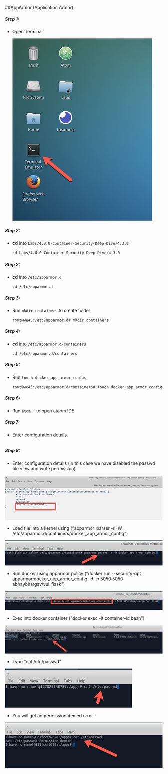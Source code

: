 ##AppArmor (Application Armor)

##### Step 1:
* Open Terminal

	![](img/Open-Terminal.png)

##### Step 2:
*  **cd** into  `Labs/4.0.0-Container-Security-Deep-Dive/4.3.0`

    ```commandline
    cd Labs/4.0.0-Container-Security-Deep-Dive/4.3.0
    ```

##### Step 2:
*  **cd** into  `/etc/apparmor.d`

    ```commandline
    cd /etc/apparmor.d
    ```

##### Step 3:
* Run `mkdir containers` to create folder

    ```commandline
    root@we45:/etc/apparmor.d# mkdir containers    
    ```

##### Step 4:
*  **cd** into  `/etc/apparmor.d/containers`

    ```commandline
    cd /etc/apparmor.d/containers
    ```

##### Step 5:
* Run `touch docker_app_armor_config`

    ```commandline
    root@we45:/etc/apparmor.d/containers# touch docker_app_armor_config
    ```

##### Step 6:
* Run  `atom .` to open ataom IDE

##### Step 7:
* Enter configuration details.

```text

```

##### Step 8:


* Enter configuration details (in this case we have disabled the passwd file view and write permission)

![](../../img/app_armor_insert_config_mousepad.png)

* Load file into a kernel using ("apparmor_parser -r -W /etc/apparmor.d/containers/docker_app_armor_config")

![](../../img/app_armor_give_permission.png)

* Run docker using apparmor policy ("docker run --security-opt apparmor:docker_app_armor_config -d -p 5050:5050 abhaybhargav/vul_flask")

![](../../img/app_armor_docker_run_config.png)

* Exec into docker container ("docker exec -it container-id bash")

![](../../img/app_armor_exec_docker_container.png)

* Type "cat /etc/passwd"

![](../../img/app_armor_exec_cat.png)

* You will get an permission denied error

![](../../img/app_armor_permission_denied.png)

